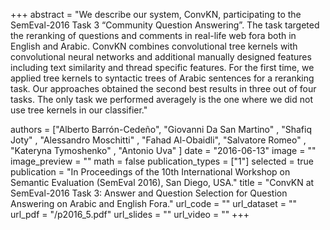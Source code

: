 +++
abstract = "We describe our system, ConvKN, participating to the SemEval-2016 Task 3 “Community Question Answering”. The task targeted the reranking of questions and comments in real-life web fora both in English and Arabic. ConvKN combines convolutional tree kernels with convolutional neural networks and additional manually designed features including text similarity and thread specific features. For the first time, we applied tree kernels to syntactic trees of Arabic sentences for a reranking task. Our approaches obtained the second best results in three out of four tasks. The only task we performed averagely is the one where we did not use tree kernels in our classifier." 

authors = ["Alberto Barrón-Cedeño", "Giovanni Da San Martino" , "Shafiq Joty" , "Alessandro Moschitti" , "Fahad Al-Obaidli", "Salvatore Romeo" , "Kateryna Tymoshenko" , "Antonio Uva" ]
date = "2016-06-13"
image = ""
image_preview = ""
math = false
publication_types = ["1"]
selected = true
publication = "In Proceedings of the 10th International Workshop on Semantic Evaluation (SemEval 2016), San Diego, USA."
title = "ConvKN at SemEval-2016 Task 3: Answer and Question Selection for Question Answering on Arabic and English Fora."
url_code = ""
url_dataset = ""
url_pdf = "/p2016_5.pdf"
url_slides = ""
url_video = ""
+++


